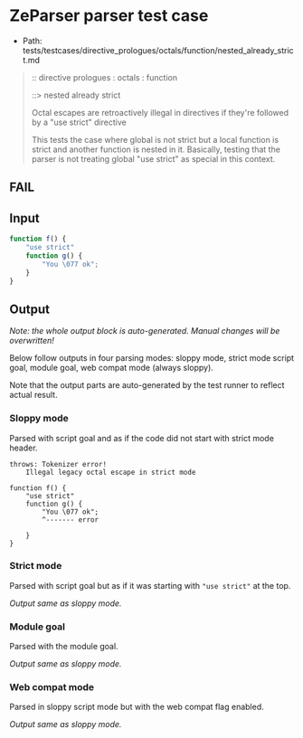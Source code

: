 # ZeParser parser test case

- Path: tests/testcases/directive_prologues/octals/function/nested_already_strict.md

> :: directive prologues : octals : function
>
> ::> nested already strict
>
> Octal escapes are retroactively illegal in directives if they're followed by a "use strict" directive
>
> This tests the case where global is not strict but a local function is strict and another function is nested in it. Basically, testing that the parser is not treating global "use strict" as special in this context.

## FAIL

## Input

`````js
function f() {
    "use strict"
    function g() {
        "You \077 ok";
    }
}
`````

## Output

_Note: the whole output block is auto-generated. Manual changes will be overwritten!_

Below follow outputs in four parsing modes: sloppy mode, strict mode script goal, module goal, web compat mode (always sloppy).

Note that the output parts are auto-generated by the test runner to reflect actual result.

### Sloppy mode

Parsed with script goal and as if the code did not start with strict mode header.

`````
throws: Tokenizer error!
    Illegal legacy octal escape in strict mode

function f() {
    "use strict"
    function g() {
        "You \077 ok";
        ^------- error

    }
}
`````

### Strict mode

Parsed with script goal but as if it was starting with `"use strict"` at the top.

_Output same as sloppy mode._

### Module goal

Parsed with the module goal.

_Output same as sloppy mode._

### Web compat mode

Parsed in sloppy script mode but with the web compat flag enabled.

_Output same as sloppy mode._
